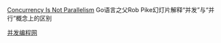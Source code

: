 [ Concurrency Is Not Parallelism](http://www.vaikan.com/docs/Concurrency-is-not-Parallelism/#hello) Go语言之父Rob Pike幻灯片解释“并发”与“并行”概念上的区别

[并发编程网](http://ifeve.com/)
